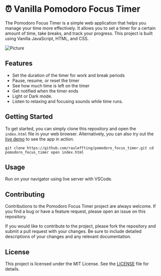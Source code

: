 :alarm_clock: Vanilla Pomodoro Focus Timer
====================

The Pomodoro Focus Timer is a simple web application that helps you manage your time more effectively. It allows you to set a timer for a certain amount of time, take breaks, and track your progress. This project is built using Vanilla JavaScript, HTML, and CSS.

![Picture](https://user-images.githubusercontent.com/29555732/230427866-f99c5291-46e4-4019-ba4d-4f29f21898cf.png)

Features
--------

*   Set the duration of the timer for work and break periods
*   Pause, resume, or reset the timer
*   See how much time is left on the timer
*   Get notified when the timer ends
*   Light or Dark mode.
*   Listen to relaxing and focusing sounds while time runs.

Getting Started
---------------

To get started, you can simply clone this repository and open the `index.html` file in your web browser. Alternatively, you can also try out the [live demo](https://rauleffting.github.io/pomodoro_focus_timer/) to see the app in action.

`git clone https://github.com/rauleffting/pomodoro_focus_timer.git cd pomodoro_focus_timer open index.html`

Usage
-----

Run on your navigator using live server with VSCode.

Contributing
------------

Contributions to the Pomodoro Focus Timer project are always welcome. If you find a bug or have a feature request, please open an issue on this repository.

If you would like to contribute to the project, please fork the repository and submit a pull request with your changes. Be sure to include detailed descriptions of your changes and any relevant documentation.

License
-------

This project is licensed under the MIT License. See the [LICENSE](LICENSE) file for details.
